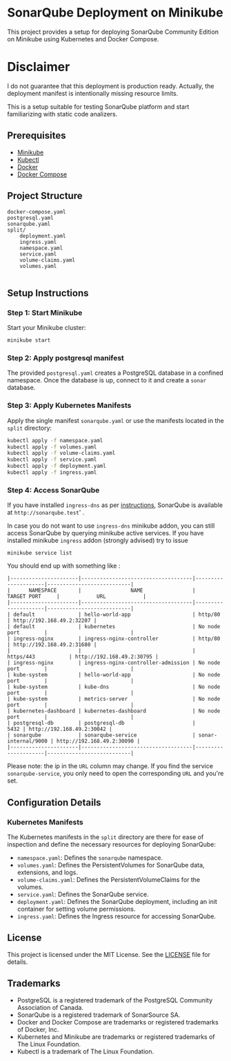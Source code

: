 # SonarQube Deployment on Minikube

This project provides a setup for deploying SonarQube Community Edition on Minikube using Kubernetes and Docker Compose.

# Disclaimer

I do not guarantee that this deployment is production ready. Actually, the deployment manifest is intentionally missing resource limits.

This is a setup suitable for testing SonarQube platform and start familiarizing with static code analizers.

## Prerequisites

- [Minikube](https://minikube.sigs.k8s.io/docs/start/)
- [Kubectl](https://kubernetes.io/docs/tasks/tools/install-kubectl/)
- [Docker](https://docs.docker.com/get-docker/)
- [Docker Compose](https://docs.docker.com/compose/install/)

## Project Structure

```
docker-compose.yaml
postgresql.yaml
sonarqube.yaml
split/
    deployment.yaml
    ingress.yaml
    namespace.yaml
    service.yaml
    volume-claims.yaml
    volumes.yaml


```

## Setup Instructions

### Step 1: Start Minikube

Start your Minikube cluster:

```sh
minikube start
```
### Step 2: Apply postgresql manifest
The provided `postgresql.yaml` creates a PostgreSQL database in a confined namespace. Once the database is up, connect to it and create a `sonar` database. 

### Step 3: Apply Kubernetes Manifests

Apply the single manifest `sonarqube.yaml` or use the manifests located in the `split` directory:

```sh
kubectl apply -f namespace.yaml
kubectl apply -f volumes.yaml
kubectl apply -f volume-claims.yaml
kubectl apply -f service.yaml
kubectl apply -f deployment.yaml
kubectl apply -f ingress.yaml

```
### Step 4: Access SonarQube

If you have installed `ingress-dns` as per [instructions](https://minikube.sigs.k8s.io/docs/handbook/addons/ingress-dns), SonarQube is available at `http://sonarqube.test`' .

In case you do not want to use `ingress-dns` minikube addon, you can still access SonarQube by querying minikube active services.
If you have installed minikube `ingress` addon (strongly advised) try to issue 
```shell
minikube service list
```
You should end up with something like : 

```
|----------------------|------------------------------------|---------------------|---------------------------|
|      NAMESPACE       |                NAME                |     TARGET PORT     |            URL            |
|----------------------|------------------------------------|---------------------|---------------------------|
| default              | hello-world-app                    | http/80             | http://192.168.49.2:32207 |
| default              | kubernetes                         | No node port        |                           |
| ingress-nginx        | ingress-nginx-controller           | http/80             | http://192.168.49.2:31680 |
|                      |                                    | https/443           | http://192.168.49.2:30795 |
| ingress-nginx        | ingress-nginx-controller-admission | No node port        |                           |
| kube-system          | hello-world-app                    | No node port        |                           |
| kube-system          | kube-dns                           | No node port        |                           |
| kube-system          | metrics-server                     | No node port        |                           |
| kubernetes-dashboard | kubernetes-dashboard               | No node port        |                           |
| postgresql-db        | postgresql-db                      |                5432 | http://192.168.49.2:30042 |
| sonarqube            | sonarqube-service                  | sonar-internal/9000 | http://192.168.49.2:30090 |
|----------------------|------------------------------------|---------------------|---------------------------|

```
Please note: the ip in the `URL` column may change.
If you find the service `sonarqube-service`, you only need to open the corresponding `URL` and you're set.

## Configuration Details

### Kubernetes Manifests


The Kubernetes manifests in the `split` directory are there for ease of inspection and define the necessary resources for deploying SonarQube:

- `namespace.yaml`: Defines the `sonarqube` namespace.
- `volumes.yaml`: Defines the PersistentVolumes for SonarQube data, extensions, and logs.
- `volume-claims.yaml`: Defines the PersistentVolumeClaims for the volumes.
- `service.yaml`: Defines the SonarQube service.
- `deployment.yaml`: Defines the SonarQube deployment, including an init container for setting volume permissions.
- `ingress.yaml`: Defines the Ingress resource for accessing SonarQube.


## License

This project is licensed under the MIT License. See the [LICENSE](LICENSE) file for details.

## Trademarks
- PostgreSQL is a registered trademark of the PostgreSQL Community Association of Canada.
- SonarQube is a registered trademark of SonarSource SA.
- Docker and Docker Compose are trademarks or registered trademarks of Docker, Inc.
- Kubernetes and Minikube are trademarks or registered trademarks of The Linux Foundation.
- Kubectl is a trademark of The Linux Foundation.
